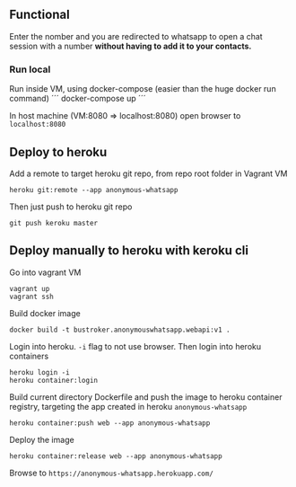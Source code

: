 ## Functional
Enter the nomber and you are redirected to whatsapp to open a chat session with a number **without having to add it to your contacts.**

### Run local
Run inside VM, using docker-compose (easier than the huge docker run command)
´´´
docker-compose up
´´´

In host machine (VM:8080 => localhost:8080) open browser to `localhost:8080`

## Deploy to heroku
Add a remote to target heroku git repo, from repo root folder in Vagrant VM
```
heroku git:remote --app anonymous-whatsapp
```

Then just push to heroku git repo
```
git push keroku master
```


## Deploy manually to heroku with keroku cli
Go into vagrant VM
```
vagrant up
vagrant ssh
```

Build docker image
```
docker build -t bustroker.anonymouswhatsapp.webapi:v1 .
```

Login into heroku. `-i` flag to not use browser.
Then login into heroku containers
```
heroku login -i
heroku container:login
```

Build current directory Dockerfile and push the image to heroku container registry, targeting the app created in heroku `anonymous-whatsapp`
```
heroku container:push web --app anonymous-whatsapp
```

Deploy the image
```
heroku container:release web --app anonymous-whatsapp
```

Browse to `https://anonymous-whatsapp.herokuapp.com/`